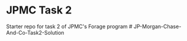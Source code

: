 # JPMC Task 2
Starter repo for task 2 of JPMC's Forage program
#   J P - M o r g a n - C h a s e - A n d - C o - T a s k 2 - S o l u t i o n  
 